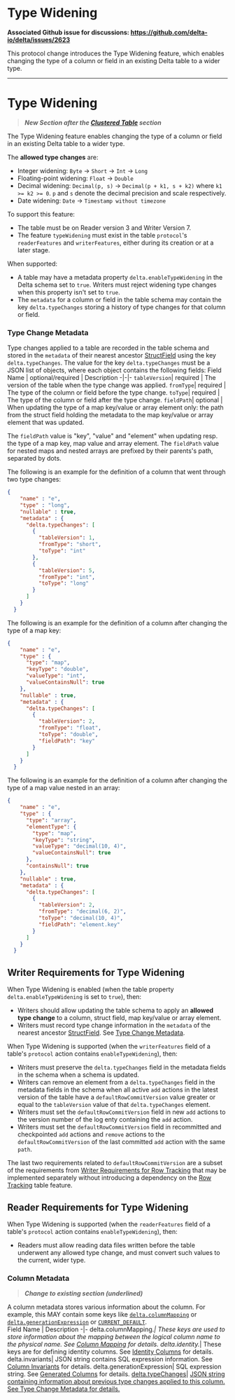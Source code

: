 # Type Widening
**Associated Github issue for discussions: https://github.com/delta-io/delta/issues/2623**

This protocol change introduces the Type Widening feature, which enables changing the type of a column or field in an existing Delta table to a wider type.

--------

# Type Widening
> ***New Section after the [Clustered Table](#clustered-table) section***

The Type Widening feature enables changing the type of a column or field in an existing Delta table
to a wider type.

The **allowed type changes** are:
- Integer widening: `Byte` -> `Short` -> `Int` -> `Long`
- Floating-point widening: `Float` -> `Double`
- Decimal widening: `Decimal(p, s)` -> `Decimal(p + k1, s + k2)` where `k1 >= k2 >= 0`. `p` and `s` denote the decimal precision and scale respectively.
- Date widening: `Date` -> `Timestamp without timezone`

To support this feature:
- The table must be on Reader version 3 and Writer Version 7.
- The feature `typeWidening` must exist in the table `protocol`'s `readerFeatures` and `writerFeatures`, either during its creation or at a later stage.

When supported:
 - A table may have a metadata property `delta.enableTypeWidening` in the Delta schema set to `true`. Writers must reject widening type changes when this property isn't set to `true`.
 - The `metadata` for a column or field in the table schema may contain the key `delta.typeChanges` storing a history of type changes for that column or field.

### Type Change Metadata

Type changes applied to a table are recorded in the table schema and stored in the `metadata` of their nearest ancestor [StructField](#struct-field) using the key `delta.typeChanges`.
The value for the key `delta.typeChanges` must be a JSON list of objects, where each object contains the following fields:
Field Name | optional/required | Description
-|-|-
`tableVersion`| required | The version of the table when the type change was applied.
`fromType`| required | The type of the column or field before the type change.
`toType`| required | The type of the column or field after the type change.
`fieldPath`| optional | When updating the type of a map key/value or array element only: the path from the struct field holding the metadata to the map key/value or array element that was updated.

The `fieldPath` value is "key", "value" and "element"  when updating resp. the type of a map key, map value and array element.
The `fieldPath` value for nested maps and nested arrays are prefixed by their parents's path, separated by dots.

The following is an example for the definition of a column that went through two type changes:
```json
{
    "name" : "e",
    "type" : "long",
    "nullable" : true,
    "metadata" : { 
      "delta.typeChanges": [
        {
          "tableVersion": 1,
          "fromType": "short",
          "toType": "int"
        },
        {
          "tableVersion": 5,
          "fromType": "int",
          "toType": "long"
        }
      ]
    }
  }
```

The following is an example for the definition of a column after changing the type of a map key:
```json
{
    "name" : "e",
    "type" : {
      "type": "map",
      "keyType": "double",
      "valueType": "int",
      "valueContainsNull": true
    },
    "nullable" : true,
    "metadata" : { 
      "delta.typeChanges": [
        {
          "tableVersion": 2,
          "fromType": "float",
          "toType": "double",
          "fieldPath": "key"
        }
      ]
    }
  }
```

The following is an example for the definition of a column after changing the type of a map value nested in an array:
```json
{
    "name" : "e",
    "type" : {
      "type": "array",
      "elementType": {
        "type": "map",
        "keyType": "string",
        "valueType": "decimal(10, 4)",
        "valueContainsNull": true
      },
      "containsNull": true
    },
    "nullable" : true,
    "metadata" : { 
      "delta.typeChanges": [
        {
          "tableVersion": 2,
          "fromType": "decimal(6, 2)",
          "toType": "decimal(10, 4)",
          "fieldPath": "element.key"
        }
      ]
    }
  }
```

## Writer Requirements for Type Widening

When Type Widening is enabled (when the table property `delta.enableTypeWidening` is set to `true`), then:
- Writers should allow updating the table schema to apply an **allowed type change** to a column, struct field, map key/value or array element.
- Writers must record type change information in the `metadata` of the nearest ancestor [StructField](#struct-field). See [Type Change Metadata](#type-change-metadata).

When Type Widening is supported (when the `writerFeatures` field of a table's `protocol` action contains `enableTypeWidening`), then:
- Writers must preserve the `delta.typeChanges` field in the metadata fields in the schema when a schema is updated.
- Writers can remove an element from a `delta.typeChanges` field in the metadata fields in the schema when all active `add` actions in the latest version of the table have a `defaultRowCommitVersion` value greater or equal to the `tableVersion` value of that `delta.typeChanges` element.
- Writers must set the `defaultRowCommitVersion` field in new `add` actions to the version number of the log enty containing the `add` action.
- Writers must set the `defaultRowCommitVersion` field in recommitted and checkpointed `add` actions and `remove` actions to the `defaultRowCommitVersion` of the last committed `add` action with the same `path`.

The last two requirements related to `defaultRowCommitVersion` are a subset of the requirements from [Writer Requirements for Row Tracking](#writer-requirements-for-row-tracking) that may be implemented separately without introducing a dependency on the [Row Tracking](#row-tracking) table feature.

## Reader Requirements for Type Widening
When Type Widening is supported (when the `readerFeatures` field of a table's `protocol` action contains `enableTypeWidening`), then:
- Readers must allow reading data files written before the table underwent any allowed type change, and must convert such values to the current, wider type.

### Column Metadata
> ***Change to existing section (underlined)***

A column metadata stores various information about the column.
For example, this MAY contain some keys like [`delta.columnMapping`](#column-mapping) or [`delta.generationExpression`](#generated-columns) or [`CURRENT_DEFAULT`](#default-columns).  
Field Name | Description
-|-
delta.columnMapping.*| These keys are used to store information about the mapping between the logical column name to  the physical name. See [Column Mapping](#column-mapping) for details.
delta.identity.*| These keys are for defining identity columns. See [Identity Columns](#identity-columns) for details.
delta.invariants| JSON string contains SQL expression information. See [Column Invariants](#column-invariants) for details.
delta.generationExpression| SQL expression string. See [Generated Columns](#generated-columns) for details.
<ins>delta.typeChanges</ins>| <ins>JSON string containing information about previous type changes applied to this column. See [Type Change Metadata](#type-change-metadata) for details.</ins>
